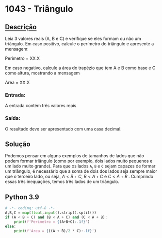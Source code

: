 # 1043 - Triângulo

## [Descrição](https://www.beecrowd.com.br/judge/pt/problems/view/1043)

Leia 3 valores reais (A, B e C) e verifique se eles formam ou não um triângulo. Em caso positivo, calcule o perímetro do triângulo e apresente a mensagem:


Perimetro = XX.X


Em caso negativo, calcule a área do trapézio que tem A e B como base e C como altura, mostrando a mensagem


Area = XX.X

### Entrada:
A entrada contém três valores reais.

### Saída:
O resultado deve ser apresentado com uma casa decimal.

## Solução

Podemos pensar em alguns exemplos de tamanhos de lados que não podem formar triângulo (como por exemplo, dois lados muito pequenos e um lado muito grande). Para que os lados `A`, `B` e `C` sejam capazes de formar um triângulo, é necessário que a soma de dois dos lados seja sempre maior que o terceiro lado, ou seja, $A < B + C$, $B < A + C$ e $C < A + B$ . Cumprindo essas três inequações, temos três lados de um triângulo.

## Python 3.9

```Python
# -*- coding: utf-8 -*-
A,B,C = map(float,input().strip().split())
if (A < B + C) and (B < A + C) and (C < A + B):
    print(f'Perimetro = {(A+B+C):.1f}')
else:
    print(f'Area = {((A + B)/2 * C):.1f}')
```
